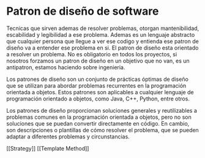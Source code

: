 # Patron de diseño de software
Tecnicas que sirven ademas de resolver problemas, otorgan mantenibilidad, escabilidad y legibilidad a ese problema. Ademas es un lenguaje abstracto que cualquier persona que llegue a ver ese codigo y entienda ese patron de diseño va a entender ese problema en si. El patron de diseño esta orientado a resolver un problema. No es obligatorio en todos los proyectos, si nosotros forzamos un patron de diseño en un objetivo que no van, es un antipatron, estamos haciendo sobre ingenieria.

Los patrones de diseño son un conjunto de prácticas óptimas de diseño que se utilizan para abordar problemas recurrentes en la programación orientada a objetos. Estos patrones son aplicables a cualquier lenguaje de programación orientado a objetos, como Java, C++, Python, entre otros.

Los patrones de diseño proporcionan soluciones generales y reutilizables a problemas comunes en la programación orientada a objetos, pero no son soluciones que se puedan convertir directamente en código. En cambio, son descripciones o plantillas de cómo resolver el problema, que se pueden adaptar a diferentes problemas y circunstancias.

[[Strategy]]
[[Template Method]]